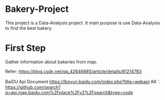 # Bakery-Project
This project is a Data-Analysis project. It main purpose is use Data-Analysis to find the best bakery.

# First Step
Gather information about bakeries from map.

Refer: https://blog.csdn.net/qq_42646885/article/details/81214783

BaiDU Api Document https://lbsyun.baidu.com/index.php?title=webapi
AK：https://github.com/search?q=api.map.baidu.com%2Fplace%2Fv2%2Fsearch&type=code
